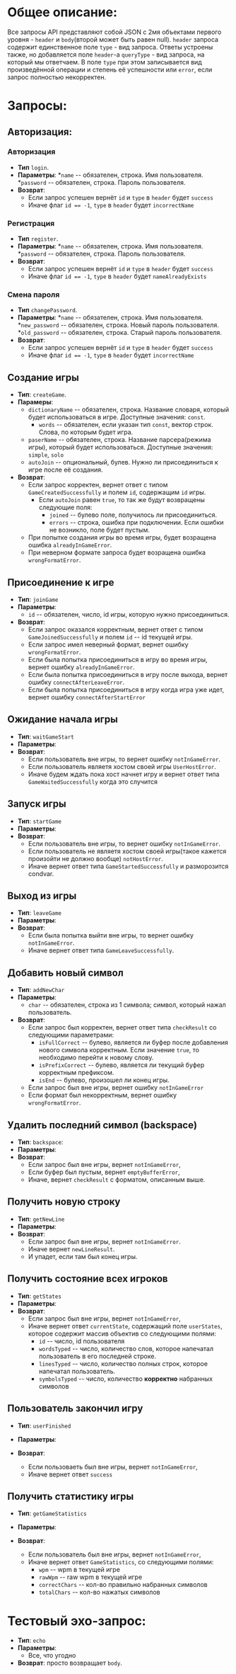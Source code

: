 # Общее описание:

Все запросы API представляют собой JSON с 2мя объектами первого уровня - `header` и `body`(второй может быть равен
null). `header` запроса содержит единственное поле
`type` - вид запроса. Ответы устроены также, но добавляется поле `header`-а `queryType` - вид запроса, на который мы
ответчаем.
В поле `type` при этом записывается вид произведённой операции и степень её успешности или `error`, если запрос
полностью некорректен.

# Запросы:

## Авторизация:

### Авторизация

* **Тип** `login`.
* **Параметры**:
  *`name` -- обязателен, строка. Имя пользователя.
  *`password` -- обязателен, строка. Пароль пользователя.
* **Возврат**:
    * Если запрос успешен вернёт `id` и `type` в `header` будет `success`
    * Иначе флаг `id == -1`,  `type` в `header` будет `incorrectName`

### Регистрация

* **Тип** `register`.
* **Параметры**:
  *`name` -- обязателен, строка. Имя пользователя.
  *`password` -- обязателен, строка. Пароль пользователя.
* **Возврат**:
    * Если запрос успешен вернёт `id` и `type` в `header` будет `success`
    * Иначе флаг `id == -1`,  `type` в `header` будет `nameAlreadyExists`

### Смена пароля

* **Тип** `changePassword`.
* **Параметры**:
  *`name` -- обязателен, строка. Имя пользователя.
  *`new_password` -- обязателен, строка. Новый пароль пользователя.
  *`old_password` -- обязателен, строка. Старый пароль пользователя.
* **Возврат**:
    * Если запрос успешен вернёт `id` и `type` в `header` будет `success`
    * Иначе флаг `id == -1`,  `type` в `header` будет `incorrectName`

## Создание игры

* **Тип**: `createGame`.
* **Парамеры**:
    * `dictionaryName` -- обязателен, строка. Название словаря, который будет использоваться в игре. Доступные
      значения: `const`.
        * `words` -- обязателен, если указан тип `const`, вектор строк. Слова, по которым будет игра.
    * `paserName` -- обязателен, строка. Название парсера(режима игры), который будет использоваться. Доступные
      значения: `simple`, `solo`
    * `autoJoin` -- опциональный, булев. Нужно ли присоединиться к игре после её создания.
* **Возврат**:
    * Если запрос корректен, вернет ответ с типом `GameCreatedSuccessfully` и полем `id`, содержащим `id` игры.
        * Если `autoJoin` равен `true`, то так же будут возвращены следующие поля:
            * `joined` -- булево поле, получилось ли присоединиться.
            * `errors` -- строка, ошибка при подключении. Если ошибки не возникло, поле будет пустым.
    * При попытке создания игры во время игры, будет возращена ошибка `alreadyInGameError`.
    * При неверном формате запроса будет возращена ошибка `wrongFormatError`.

## Присоединение к игре

* **Тип**: `joinGame`
* **Параметры**:
    * `id` -- обязателен, число, id игры, которую нужно присоединиться.
* **Возврат**:
    * Если запрос оказался корректным, вернет ответ с типом `GameJoinedSuccessfully` и полем `id` -- id текущей игры.
    * Если запрос имел неверный формат, вернет ошибку `wrongFormatError`.
    * Если была попытка присоединиться в игру во время игры, вернет ошибку `alreadyInGameError`.
    * Если была попытка присоединиться в игру после выхода, вернет ошибку `connectAfterLeaveError`.
    * Если была попытка присоединиться в игру когда игра уже идет, вернет ошибку `connectAfterStartError`

## Ожидание начала игры

* **Тип**: `waitGameStart`
* **Параметры**:
* **Возврат**:
    * Если пользователь вне игры, то вернет ошибку `notInGameError`.
    * Если пользователь являетя хостом своей игры `UserHostError`.
    * Иначе будем ждать пока хост начнет игру и вернет ответ типа `GameWaitedSuccessfully` когда это случится

## Запуск игры

* **Тип**: `startGame`
* **Параметры**:
* **Возврат**:
    * Если пользователь вне игры, то вернет ошибку `notInGameError`.
    * Если пользователь не являетя хостом своей игры(такое кажется произойти не должно вообще) `notHostError`.
    * Иначе вернет ответ типа `GameStartedSuccessfully` и разморозится condvar.

## Выход из игры

* **Тип**: `leaveGame`
* **Параметры**:
* **Возврат**:
    * Если была попытка выйти вне игры, то вернет ошибку `notInGameError`.
    * Иначе вернет ответ типа `GameLeaveSuccessfully`.

## Добавить новый символ

* **Тип**: `addNewChar`
* **Параметры**:
    * `char` -- обязателен, строка из 1 символа; символ, который нажал пользователь.
* **Возврат**:
    * Если запрос был корректен, вернет ответ типа `checkResult` со следующими параметрами:
        * `isFullCorrect` -- булево, является ли буфер после добавления нового символа корректным. Если значение `true`,
          то необходимо перейти к новому слову.
        * `isPrefixCorrect` -- булево, является ли текущий буфер корректным префиксом.
        * `isEnd` -- булево, произошел ли конец игры.
    * Если запрос был вне игры, вернет ошибку `notInGameError`
    * Если формат был некорректным, вернет ошибку `wrongFormatError`.

## Удалить последний символ (backspace)

* **Тип**: `backspace`:
* **Параметры**:
* **Возврат**:
    * Если запрос был вне игры, вернет `notInGameError`,
    * Если буфер был пустым, вернет `emptyBufferError`,
    * Иначе, вернет `checkResult` с форматом, описанным выше.

## Получить новую строку

* **Тип**: `getNewLine`
* **Параметры**:
* **Возврат**:
    * Если запрос был вне игры, вернет `notInGameError`.
    * Иначе вернет `newLineResult`.
    * И упадет, если там был конец игры.

## Получить состояние всех игроков

* **Тип**: `getStates`
* **Параметры**:
* **Возврат**:
    * Если запрос был вне игры, вернет `notInGameError`,
    * Иначе вернет ответ `currentState`, содержащий поле `userStates`, которое содержит массив объектив со следующими
      полями:
        * `id` -- число, id пользователя
        * `wordsTyped` -- число, количество слов, которое напечатал пользователь в его последней строке.
        * `linesTyped` -- число, количество полных строк, которое напечатал пользователь.
        * `symbolsTyped` -- число, количество **корректно** набранных символов

## Пользователь закончил игру

* **Тип**: `userFinished`
* **Параметры**:

* **Возврат**:
    * Если пользоваеть был вне игры, вернет `notInGameError`,
    * Иначе вернет ответ `success`

## Получить статистику игры

* **Тип**: `getGameStatistics`
* **Параметры**:

* **Возврат**:
    * Если пользователь был вне игры, вернет `notInGameError`,
    * Иначе вернет ответ `GameStatistics`, со следующими полями:
        * `wpm` -- wpm в текущей игре
        * `rawWpm` -- raw wpm в текущей игре
        * `correctChars` -- кол-во правильно набранных символов
        * `totalChars` -- кол-во нажатых символов

# Тестовый эхо-запрос:

* **Тип**: `echo`
* **Параметры**:
    * Все, что угодно
* **Возврат**: просто возвращает `body`. 
